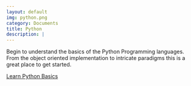 ```yaml
---
layout: default
img: python.png
category: Documents
title: Python
description: |
---
```

  Begin to understand the basics of the Python Programming languages. From the object oriented implementation to intricate paradigms this is a great place to get started. 

  [Learn Python Basics](https://www.python.markinfo.dev/)

